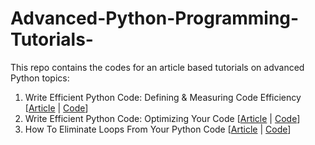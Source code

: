 # Advanced-Python-Programming-Tutorials-

This repo contains the codes for an article based tutorials on advanced Python topics:
1. Write Efficient Python Code: Defining & Measuring Code Efficiency [[Article](https://medium.com/geekculture/write-efficient-python-code-defining-measuring-code-efficiency-e33a5bd9f7ca?sk=39ca91a495d591e785427aa870081c68) | [Code](https://github.com/youssefHosni/Advanced-Python-Programming-Tutorials-/blob/main/Write%20Efficient%20Python%20Code%20%5BDefining%20and%20Measuring%20Code%20Efficiency%5D.ipynb)]
2. Write Efficient Python Code: Optimizing Your Code  [[Article](https://levelup.gitconnected.com/write-efficient-python-code-for-data-scientists-optimizing-your-code-2dbb717f610e?sk=33c661faf85862b61e52343b90d35045) | [Code]()] 
3. How To Eliminate Loops From Your Python Code [[Article]() | [Code]()] 
